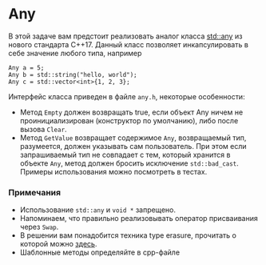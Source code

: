 # Any

В этой задаче вам предстоит реализовать аналог класса [std::any](http://en.cppreference.com/w/cpp/experimental/any) из нового стандарта
C++17. Данный класс позволяет инкапсулировать в себе значение любого типа, например
```
Any a = 5;
Any b = std::string("hello, world");
Any c = std::vector<int>{1, 2, 3};
```

Интерфейс класса приведен в файле `any.h`, некоторые особенности:

* Метод `Empty` должен возвращать true, если объект Any ничем не проинициализирован (конструктор по умолчанию), либо после вызова `Clear`.
* Метод `GetValue` возвращает содержимое `Any`, возвращаемый тип, разумеется, должен указывать сам пользователь.
При этом если запрашиваемый тип не совпадает с тем, который хранится в объекте `Any`, метод должен бросить исключение `std::bad_cast`.
Примеры использования можно посмотреть в тестах.

### Примечания

* Использование `std::any` и `void *` запрещено.
* Напоминаем, что правильно реализовывать оператор присваивания через `Swap`.
* В решении вам понадобится техника type erasure, прочитать о которой можно [здесь](https://en.wikibooks.org/wiki/More_C%2B%2B_Idioms/Type_Erasure).
* Шаблонные методы определяйте в cpp-файле

